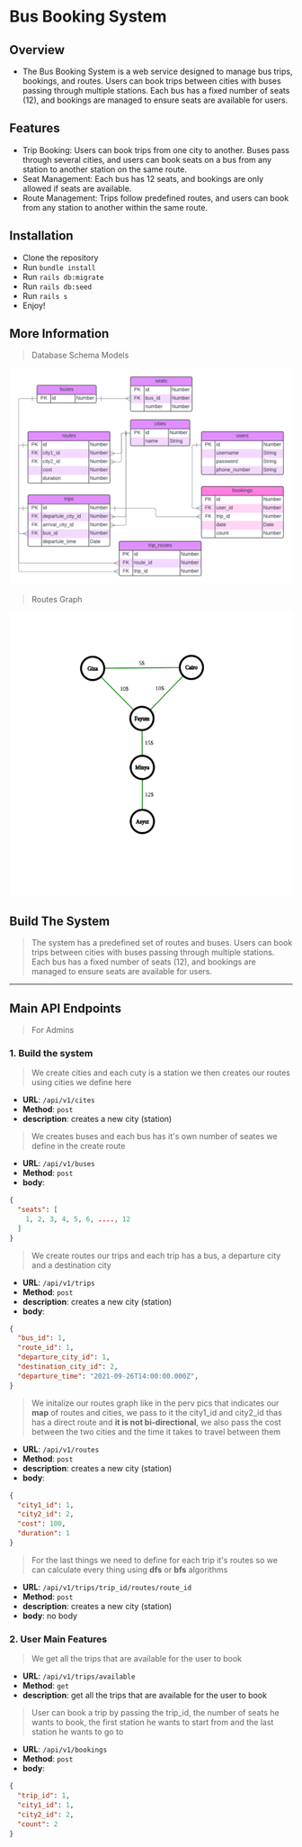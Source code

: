 # Bus Booking System

## Overview
* The Bus Booking System is a web service designed to manage bus trips, bookings, and routes. Users can book trips between cities with buses passing through multiple stations. Each bus has a fixed number of seats (12), and bookings are managed to ensure seats are available for users.

## Features
* Trip Booking: Users can book trips from one city to another. Buses pass through several cities, and users can book seats on a bus from any station to another station on the same route.
* Seat Management: Each bus has 12 seats, and bookings are only allowed if seats are available.
* Route Management: Trips follow predefined routes, and users can book from any station to another within the same route.

## Installation
* Clone the repository
* Run `bundle install`
* Run `rails db:migrate`
* Run `rails db:seed`
* Run `rails s`
* Enjoy!

## More Information

> Database Schema Models
 
![Model](./public/model.png)

> Routes Graph

![Routes](./public/Graph.png)

## Build The System

> The system has a predefined set of routes and buses. Users can book trips between cities with buses passing through multiple stations. Each bus has a fixed number of seats (12), and bookings are managed to ensure seats are available for users.

---

## Main API Endpoints

> For Admins

### 1. Build the system

> We create cities and each cuty is a station we then creates our routes using cities we define here
* **URL**: `/api/v1/cites`
* **Method**: `post`
* **description**: creates a new city (station)
  
> We creates buses and each bus has it's own number of seates we define in the create route
* **URL**: `/api/v1/buses`
* **Method**: `post`
* **body**: 
```json
{
  "seats": [
    1, 2, 3, 4, 5, 6, ...., 12
  ]
}
```

> We create routes our trips and each trip has a bus, a departure city and a destination city
* **URL**: `/api/v1/trips`
* **Method**: `post`
* **description**: creates a new city (station)
* **body**: 
```json
{
  "bus_id": 1,
  "route_id": 1,
  "departure_city_id": 1,
  "destination_city_id": 2,
  "departure_time": "2021-09-26T14:00:00.000Z",
}
```

> We initalize our routes graph like in the perv pics that indicates our **map** of routes and cities, we pass to it the city1_id and city2_id thas has a direct route and **it is not bi-directional**, we also pass the cost between the two cities and the time it takes to travel between them
* **URL**: `/api/v1/routes`
* **Method**: `post`
* **description**: creates a new city (station)
* **body**: 
```json
{
  "city1_id": 1,
  "city2_id": 2,
  "cost": 100,
  "duration": 1
}
```

> For the last things we need to define for each trip it's routes so we can calculate every thing using **dfs** or **bfs** algorithms
* **URL**: `/api/v1/trips/trip_id/routes/route_id`
* **Method**: `post`
* **description**: creates a new city (station)
* **body**: no body

### 2. User Main Features

> We get all the trips that are available for the user to book
* **URL**: `/api/v1/trips/available`
* **Method**: `get`
* **description**: get all the trips that are available for the user to book
  
> User can book a trip by passing the trip_id, the number of seats he wants to book, the first station he wants to start from and the last station he wants to go to
* **URL**: `/api/v1/bookings`
* **Method**: `post`
* **body**: 
```json
{
  "trip_id": 1,
  "city1_id": 1,
  "city2_id": 2,  
  "count": 2
}
```

